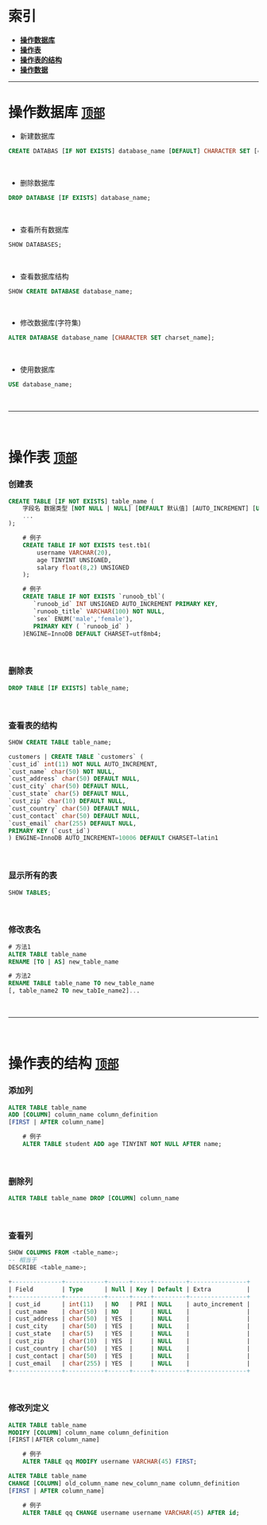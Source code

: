 # 索引
* [**操作数据库**](#user-content-操作数据库-顶部)
* [**操作表**](#user-content-操作表-顶部)
* [**操作表的结构**](#user-content-操作表的结构-顶部)
* [**操作数据**](#user-content-操作数据-顶部)

**********************************************************************************************************************

# 操作数据库 [`顶部`](#user-content-索引)
* 新建数据库
```sql
CREATE DATABAS [IF NOT EXISTS] database_name [DEFAULT] CHARACTER SET [=] charset_name;
```
<br>

* 删除数据库
```sql
DROP DATABASE [IF EXISTS] database_name;
```
<br>

* 查看所有数据库
```sql
SHOW DATABASES;
```
<br>

* 查看数据库结构
```sql
SHOW CREATE DATABASE database_name;

```
<br>

* 修改数据库(字符集)
```sql
ALTER DATABASE database_name [CHARACTER SET charset_name];
```
<br>

* 使用数据库
```sql
USE database_name;
```


<br>

**********************************************************************************************************************

<br>


# 操作表 [`顶部`](#user-content-索引)
### 创建表
```sql
CREATE TABLE [IF NOT EXISTS] table_name (
    字段名 数据类型 [NOT NULL | NULL] [DEFAULT 默认值] [AUTO_INCREMENT] [UNIQUE | PRIMARY KEY] [COMMENT 'string']
    ...
);

    # 例子
    CREATE TABLE IF NOT EXISTS test.tb1(
        username VARCHAR(20),
        age TINYINT UNSIGNED,
        salary float(8,2) UNSIGNED
    );

    # 例子
    CREATE TABLE IF NOT EXISTS `runoob_tbl`(
       `runoob_id` INT UNSIGNED AUTO_INCREMENT PRIMARY KEY,
       `runoob_title` VARCHAR(100) NOT NULL,
       `sex` ENUM('male','female'),
       PRIMARY KEY ( `runoob_id` )
    )ENGINE=InnoDB DEFAULT CHARSET=utf8mb4;
```
<br>

### 删除表
```sql
DROP TABLE [IF EXISTS] table_name;
```
<br>

### 查看表的结构
```sql
SHOW CREATE TABLE table_name;

customers | CREATE TABLE `customers` (
`cust_id` int(11) NOT NULL AUTO_INCREMENT,
`cust_name` char(50) NOT NULL,
`cust_address` char(50) DEFAULT NULL,
`cust_city` char(50) DEFAULT NULL,
`cust_state` char(5) DEFAULT NULL,
`cust_zip` char(10) DEFAULT NULL,
`cust_country` char(50) DEFAULT NULL,
`cust_contact` char(50) DEFAULT NULL,
`cust_email` char(255) DEFAULT NULL,
PRIMARY KEY (`cust_id`)
) ENGINE=InnoDB AUTO_INCREMENT=10006 DEFAULT CHARSET=latin1
```
<br>

### 显示所有的表
```sql
SHOW TABLES;
```
<br>

### 修改表名
```sql
# 方法1
ALTER TABLE table_name 
RENAME [TO | AS] new_table_name
```
```sql
# 方法2
RENAME TABLE table_name TO new_table_name 
[, table_name2 TO new_tabIe_name2]...
```


<br>

**********************************************************************************************************************

<br>


# 操作表的结构 [`顶部`](#user-content-索引)
### 添加列 
```sql
ALTER TABLE table_name 
ADD [COLUMN] column_name column_definition 
[FIRST | AFTER column_name]

    # 例子
    ALTER TABLE student ADD age TINYINT NOT NULL AFTER name;
```
<br>

### 删除列
```sql
ALTER TABLE table_name DROP [COLUMN] column_name
```
<br>

### 查看列
```sql
SHOW COLUMNS FROM <table_name>;
-- 相当于
DESCRIBE <table_name>;

+--------------+-----------+------+-----+---------+----------------+
| Field        | Type      | Null | Key | Default | Extra          |
+--------------+-----------+------+-----+---------+----------------+
| cust_id      | int(11)   | NO   | PRI | NULL    | auto_increment |
| cust_name    | char(50)  | NO   |     | NULL    |                |
| cust_address | char(50)  | YES  |     | NULL    |                |
| cust_city    | char(50)  | YES  |     | NULL    |                |
| cust_state   | char(5)   | YES  |     | NULL    |                |
| cust_zip     | char(10)  | YES  |     | NULL    |                |
| cust_country | char(50)  | YES  |     | NULL    |                |
| cust_contact | char(50)  | YES  |     | NULL    |                |
| cust_email   | char(255) | YES  |     | NULL    |                |
+--------------+-----------+------+-----+---------+----------------+
```
<br>

### 修改列定义
```sql
ALTER TABLE table_name 
MODIFY [COLUMN] column_name column_definition 
[FIRST丨AFTER column_name]

    # 例子
    ALTER TABLE qq MODIFY username VARCHAR(45) FIRST;
```
```sql
ALTER TABLE table_name 
CHANGE [COLUMN] old_column_name new_column_name column_definition 
[FIRST | AFTER column_name]

    # 例子
    ALTER TABLE qq CHANGE username username VARCHAR(45) AFTER id;
```
